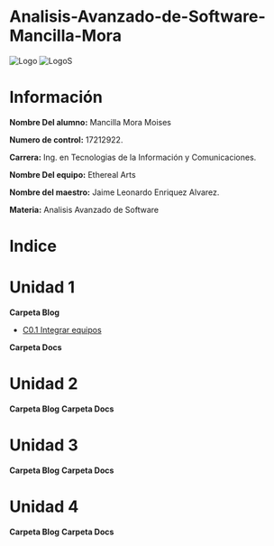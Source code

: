 # Analisis-Avanzado-de-Software-Mancilla-Mora


![Logo](img/Logotec.jpg)
![LogoS](img/LogoSistemas.png)

#  Información #

**Nombre Del alumno:** Mancilla Mora Moises

**Numero de control:** 17212922.

**Carrera:** Ing. en Tecnologias de la Información y Comunicaciones.

**Nombre Del equipo:** Ethereal Arts

**Nombre del maestro:** Jaime Leonardo Enriquez Alvarez.

**Materia:** Analisis Avanzado de
Software

# Indice #

#  Unidad 1

**Carpeta Blog**
* [C0.1 Integrar equipos](https://github.com/MoisesMM99/Analisis-Avanzado-de-Software-Mancilla-Mora/blob/main/PDF/C0.1_IntegrarEquiposdeTrabajo_MancillaMoraMoises.md)
  
**Carpeta Docs**


#  Unidad 2

**Carpeta Blog**
**Carpeta Docs**


#  Unidad 3

**Carpeta Blog**
**Carpeta Docs**


#  Unidad 4

**Carpeta Blog**
**Carpeta Docs**
